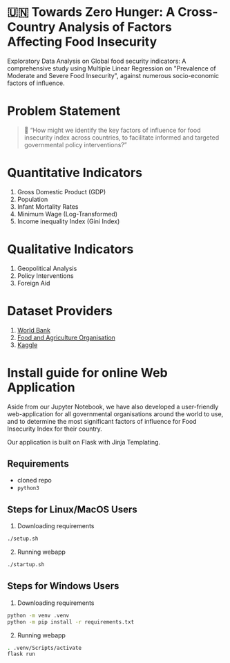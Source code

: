 # :united_nations: Towards Zero Hunger: A Cross-Country Analysis of Factors Affecting Food Insecurity

Exploratory Data Analysis on Global food security indicators: A comprehensive study using Multiple Linear Regression on "Prevalence of Moderate and Severe Food Insecurity", against numerous socio-economic factors of influence. 

# Problem Statement
> :blue_book: “How might we identify the key factors of influence for food insecurity index across countries, to facilitate informed and targeted governmental policy interventions?”

# Quantitative Indicators
1. Gross Domestic Product (GDP)
2. Population
3. Infant Mortality Rates
4. Minimum Wage (Log-Transformed)
5. Income inequality Index (Gini Index)

# Qualitative Indicators
1. Geopolitical Analysis
2. Policy Interventions
3. Foreign Aid

# Dataset Providers
1. [World Bank](https://data.worldbank.org/)
2. [Food and Agriculture Organisation](https://www.fao.org/faostat/en/)
3. [Kaggle](https://www.kaggle.com/datasets)

# Install guide for online Web Application
Aside from our Jupyter Notebook, we have also developed a user-friendly web-application for all governmental organisations around the world to use, and to determine the most significant factors of influence for Food Insecurity Index for their country. 

Our application is built on Flask with Jinja Templating.

## Requirements
- cloned repo
- `python3`

## Steps for Linux/MacOS Users
1. Downloading requirements
```sh
./setup.sh
```
2. Running webapp
```sh
./startup.sh
```

## Steps for Windows Users

1. Downloading requirements
```sh
python -m venv .venv
python -m pip install -r requirements.txt
```

2. Running webapp
```sh
. .venv/Scripts/activate
flask run
```